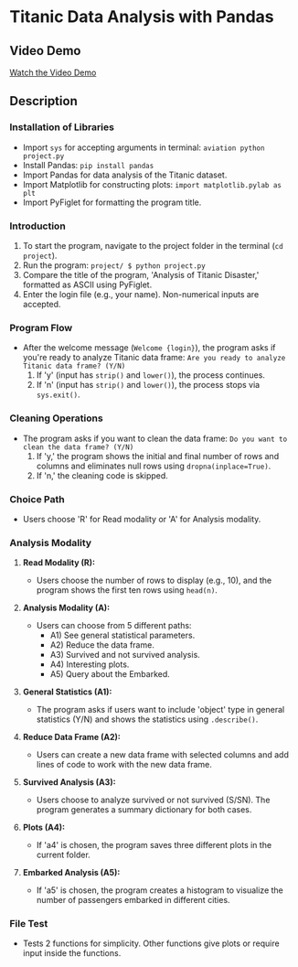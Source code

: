 # Titanic Data Analysis with Pandas

## Video Demo
[Watch the Video Demo](https://youtu.be/kH5adiBk2bU)

## Description

### Installation of Libraries
- Import `sys` for accepting arguments in terminal: `aviation python project.py`
- Install Pandas: `pip install pandas`
- Import Pandas for data analysis of the Titanic dataset.
- Import Matplotlib for constructing plots: `import matplotlib.pylab as plt`
- Import PyFiglet for formatting the program title.

### Introduction
1. To start the program, navigate to the project folder in the terminal (`cd project`).
2. Run the program: `project/ $ python project.py`
3. Compare the title of the program, 'Analysis of Titanic Disaster,' formatted as ASCII using PyFiglet.
4. Enter the login file (e.g., your name). Non-numerical inputs are accepted.

### Program Flow
- After the welcome message (`Welcome {login}`), the program asks if you're ready to analyze Titanic data frame: `Are you ready to analyze Titanic data frame? (Y/N)`
  1. If 'y' (input has `strip()` and `lower()`), the process continues.
  2. If 'n' (input has `strip()` and `lower()`), the process stops via `sys.exit()`.

### Cleaning Operations
- The program asks if you want to clean the data frame: `Do you want to clean the data frame? (Y/N)`
  1. If 'y,' the program shows the initial and final number of rows and columns and eliminates null rows using `dropna(inplace=True)`.
  2. If 'n,' the cleaning code is skipped.

### Choice Path
- Users choose 'R' for Read modality or 'A' for Analysis modality.

### Analysis Modality
1. **Read Modality (R):**
   - Users choose the number of rows to display (e.g., 10), and the program shows the first ten rows using `head(n)`.

2. **Analysis Modality (A):**
   - Users can choose from 5 different paths:
     - A1) See general statistical parameters.
     - A2) Reduce the data frame.
     - A3) Survived and not survived analysis.
     - A4) Interesting plots.
     - A5) Query about the Embarked.

3. **General Statistics (A1):**
   - The program asks if users want to include 'object' type in general statistics (Y/N) and shows the statistics using `.describe()`.

4. **Reduce Data Frame (A2):**
   - Users can create a new data frame with selected columns and add lines of code to work with the new data frame.

5. **Survived Analysis (A3):**
   - Users choose to analyze survived or not survived (S/SN). The program generates a summary dictionary for both cases.

6. **Plots (A4):**
   - If 'a4' is chosen, the program saves three different plots in the current folder.

7. **Embarked Analysis (A5):**
   - If 'a5' is chosen, the program creates a histogram to visualize the number of passengers embarked in different cities.

### File Test
- Tests 2 functions for simplicity. Other functions give plots or require input inside the functions.

